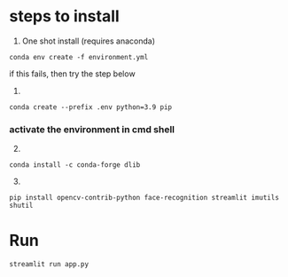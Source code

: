 # steps to install
1. One shot install (requires anaconda)
```
conda env create -f environment.yml
```
if this fails, then try the step below


1.
```
conda create --prefix .env python=3.9 pip

```
### activate the environment in cmd shell

2.
```
conda install -c conda-forge dlib
```
3.
```
pip install opencv-contrib-python face-recognition streamlit imutils shutil
```
# Run
```
streamlit run app.py
``` 
